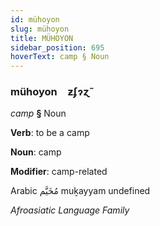 ```yaml
---
id: mühoyon
slug: mühoyon
title: MÜHOYON
sidebar_position: 695
hoverText: camp § Noun
---
```


### mühoyon&emsp;<span kind="abugida">ƶʄɂɀ̃</span>

*camp* **§** Noun

**Verb**: to be a camp

**Noun**: camp

**Modifier**: camp-related

Arabic مُخَيَّم muḵayyam undefined

*Afroasiatic Language Family*